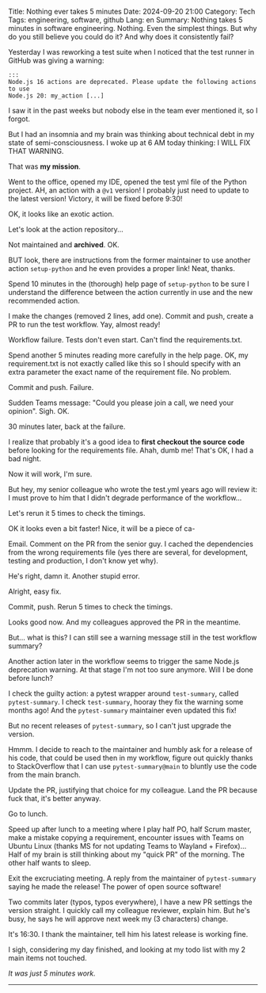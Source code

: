 Title: Nothing ever takes 5 minutes
Date: 2024-09-20 21:00
Category: Tech
Tags: engineering, software, github
Lang: en
Summary: Nothing takes 5 minutes in software engineering. Nothing. Even the simplest things. But why do you still believe you could do it? And why does it consistently fail?

Yesterday I was reworking a test suite when I noticed that the test runner in GitHub was giving a warning:

    :::
    Node.js 16 actions are deprecated. Please update the following actions to use 
    Node.js 20: my_action [...]

I saw it in the past weeks but nobody else in the team ever mentioned it, so I forgot.

But I had an insomnia and my brain was thinking about technical debt in my state of semi-consciousness. I woke up at 6 AM today thinking: I WILL FIX THAT WARNING.

That was **my mission**.

Went to the office, opened my IDE, opened the test yml file of the Python project. AH, an action with a `@v1` version! I probably just need to update to the latest version! Victory, it will be fixed before 9:30!

OK, it looks like an exotic action.

Let's look at the action repository...

Not maintained and **archived**. OK.

BUT look, there are instructions from the former maintainer to use another action `setup-python` and he even provides a proper link! Neat, thanks.

Spend 10 minutes in the (thorough) help page of `setup-python` to be sure I understand the difference between the action currently in use and the new recommended action.

I make the changes (removed 2 lines, add one). Commit and push, create a PR to run the test workflow. Yay, almost ready!

Workflow failure. Tests don't even start. Can't find the requirements.txt.

Spend another 5 minutes reading more carefully in the help page. OK, my requirement.txt is not exactly called like this so I should specify with an extra parameter the exact name of the requirement file. No problem.

Commit and push. Failure.

Sudden Teams message: "Could you please join a call, we need your opinion". Sigh. OK.

30 minutes later, back at the failure.

I realize that probably it's a good idea to **first checkout the source code** before looking for the requirements file. Ahah, dumb me! That's OK, I had a bad night.

Now it will work, I'm sure.

But hey, my senior colleague who wrote the test.yml years ago will review it: I must prove to him that I didn't degrade performance of the workflow...

Let's rerun it 5 times to check the timings.

OK it looks even a bit faster! Nice, it will be a piece of ca-

Email. Comment on the PR from the senior guy. I cached the dependencies from the wrong requirements file (yes there are several, for development, testing and production, I don't know yet why).

He's right, damn it. Another stupid error.

Alright, easy fix.

Commit, push. Rerun 5 times to check the timings.

Looks good now. And my colleagues approved the PR in the meantime.

But... what is this? I can still see a warning message still in the test workflow summary?

Another action later in the workflow seems to trigger the same Node.js deprecation warning.
At that stage I'm not too sure anymore. Will I be done before lunch?

I check the guilty action: a pytest wrapper around `test-summary`, called `pytest-summary`. I check `test-summary`, hooray they fix the warning some months ago! And the `pytest-summary` maintainer even updated this fix! 

But no recent releases of `pytest-summary`, so I can't just upgrade the version.

Hmmm. I decide to reach to the maintainer and humbly ask for a release of his code, that could be used then in my workflow, figure out quickly thanks to StackOverflow that I can use `pytest-summary@main` to bluntly use the code from the main branch.

Update the PR, justifying that choice for my colleague. Land the PR because fuck that, it's better anyway.

Go to lunch.

Speed up after lunch to a meeting where I play half PO, half Scrum master, make a mistake copying a requirement, encounter issues with Teams on Ubuntu Linux (thanks MS for not updating Teams to Wayland + Firefox)... Half of my brain is still thinking about my "quick PR" of the morning. The other half wants to sleep.

Exit the excruciating meeting. A reply from the maintainer of `pytest-summary` saying he made the release! The power of open source software!

Two commits later (typos, typos everywhere), I have a new PR settings the version straight.
I quickly call my colleague reviewer, explain him. But he's busy, he says he will approve next week my (3 characters) change.

It's 16:30. I thank the maintainer, tell him his latest release is working fine.

I sigh, considering my day finished, and looking at my todo list with my 2 main items not touched.

_It was just 5 minutes work._

---